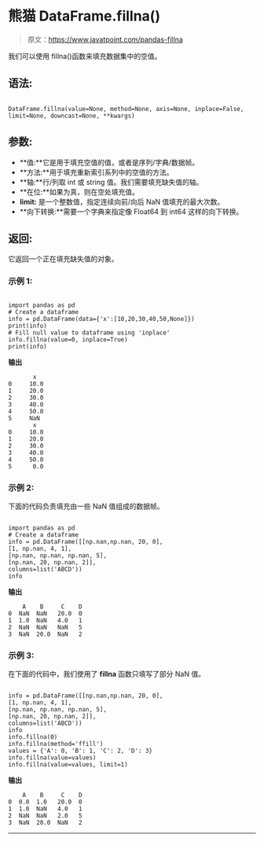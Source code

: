 # 熊猫 DataFrame.fillna()

> 原文：<https://www.javatpoint.com/pandas-fillna>

我们可以使用 fillna()函数来填充数据集中的空值。

## 语法:

```

DataFrame.fillna(value=None, method=None, axis=None, inplace=False, limit=None, downcast=None, **kwargs)

```

## 参数:

*   **值:**它是用于填充空值的值，或者是序列/字典/数据帧。
*   **方法:**用于填充重新索引系列中的空值的方法。
*   **轴:**行/列取 int 或 string 值。我们需要填充缺失值的轴。
*   **在位:**如果为真，则在空处填充值。
*   **limit:** 是一个整数值，指定连续向前/向后 NaN 值填充的最大次数。
*   **向下转换:**需要一个字典来指定像 Float64 到 int64 这样的向下转换。

## 返回:

它返回一个正在填充缺失值的对象。

### 示例 1:

```

import pandas as pd
# Create a dataframe
info = pd.DataFrame(data={'x':[10,20,30,40,50,None]})
print(info)
# Fill null value to dataframe using 'inplace'
info.fillna(value=0, inplace=True)
print(info)

```

**输出**

```
       x
0     10.0
1     20.0
2     30.0
3     40.0
4     50.0
5     NaN
       x
0     10.0
1     20.0
2     30.0
3     40.0
4     50.0
5      0.0

```

### 示例 2:

下面的代码负责填充由一些 NaN 值组成的数据帧。

```

import pandas as pd
# Create a dataframe
info = pd.DataFrame([[np.nan,np.nan, 20, 0],
[1, np.nan, 4, 1],
[np.nan, np.nan, np.nan, 5],
[np.nan, 20, np.nan, 2]],
columns=list('ABCD'))
info

```

**输出**

```
    A    B     C    D
0  NaN  NaN   20.0  0
1  1.0  NaN   4.0   1
2  NaN  NaN   NaN   5
3  NaN  20.0  NaN   2

```

### 示例 3:

在下面的代码中，我们使用了 **fillna** 函数只填写了部分 NaN 值。

```

info = pd.DataFrame([[np.nan,np.nan, 20, 0],
[1, np.nan, 4, 1],
[np.nan, np.nan, np.nan, 5],
[np.nan, 20, np.nan, 2]],
columns=list('ABCD'))
info
info.fillna(0)
info.fillna(method='ffill')
values = {'A': 0, 'B': 1, 'C': 2, 'D': 3}
info.fillna(value=values)
info.fillna(value=values, limit=1)

```

**输出**

```
    A    B     C    D
0  0.0  1.0   20.0  0
1  1.0  NaN   4.0   1
2  NaN  NaN   2.0   5
3  NaN  20.0  NaN   2

```

* * *
